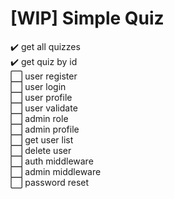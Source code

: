 # [WIP] Simple Quiz

✔️ get all quizzes  
✔️ get quiz by id  
⬜ user register  
⬜ user login  
⬜ user profile  
⬜ user validate  
⬜ admin role  
⬜ admin profile  
⬜ get user list  
⬜ delete user  
⬜ auth middleware  
⬜ admin middleware  
⬜ password reset  
